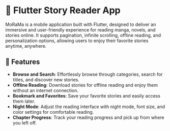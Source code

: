 # 📖 Flutter Story Reader App

MoRaMa is a mobile application built with Flutter, designed to deliver an immersive and
user-friendly experience for reading manga, novels, and stories online. It supports pagination,
infinite scrolling, offline reading, and personalization options, allowing users to enjoy their
favorite stories anytime, anywhere.

## 📲 Features

- **Browse and Search**: Effortlessly browse through categories, search for titles, and discover new
  stories.
- **Offline Reading**: Download stories for offline reading and enjoy them without an internet
  connection.
- **Bookmark and Favorites**: Save your favorite stories and easily access them later.
- **Night Mode**: Adjust the reading interface with night mode, font size, and
  color settings for comfortable reading.
- **Chapter Progress**: Track your reading progress and pick up from where you left off.

